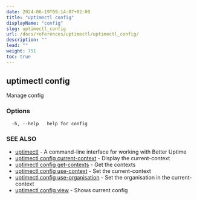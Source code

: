 ```yaml
---
date: 2024-06-19T09:14:07+02:00
title: "uptimectl config"
displayName: "config"
slug: uptimectl_config
url: /docs/references/uptimectl/uptimectl_config/
description: ""
lead: ""
weight: 751
toc: true
---
```

## uptimectl config

Manage config

### Options

```
  -h, --help   help for config
```

### SEE ALSO

* [uptimectl](/docs/references/uptimectl/uptimectl/)	 - A command-line interface for working with Better Uptime
* [uptimectl config current-context](/docs/references/uptimectl/uptimectl_config_current-context/)	 - Display the current-context
* [uptimectl config get-contexts](/docs/references/uptimectl/uptimectl_config_get-contexts/)	 - Get the contexts
* [uptimectl config use-context](/docs/references/uptimectl/uptimectl_config_use-context/)	 - Set the current-context
* [uptimectl config use-organisation](/docs/references/uptimectl/uptimectl_config_use-organisation/)	 - Set the organisation in the current-context
* [uptimectl config view](/docs/references/uptimectl/uptimectl_config_view/)	 - Shows current config

